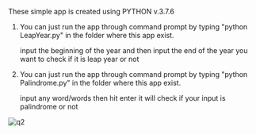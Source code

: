 These simple app is created using PYTHON v.3.7.6

1. You can just run the app through command prompt by typing "python LeapYear.py" in the folder where this app exist.

   input the beginning of the year and then input the end of the year you want to check if it is leap year or not

2. You can just run the app through command prompt by typing "python Palindrome.py" in the folder where this app exist.

   input any word/words then hit enter it will check if your input is palindrome or not

![q2](https://user-images.githubusercontent.com/25950637/115621854-47df5900-a321-11eb-980b-56505c318b18.png)

